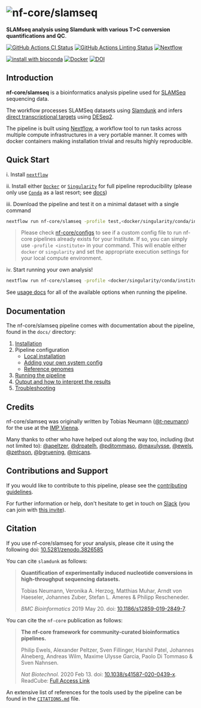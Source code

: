 # ![nf-core/slamseq](docs/images/nf-core-slamseq_logo.png)

**SLAMseq analysis using Slamdunk with various T>C conversion quantifications and QC**.

[![GitHub Actions CI Status](https://github.com/nf-core/slamseq/workflows/nf-core%20CI/badge.svg)](https://github.com/nf-core/slamseq/actions)
[![GitHub Actions Linting Status](https://github.com/nf-core/slamseq/workflows/nf-core%20linting/badge.svg)](https://github.com/nf-core/slamseq/actions)
[![Nextflow](https://img.shields.io/badge/nextflow-%E2%89%A519.10.0-brightgreen.svg)](https://www.nextflow.io/)

[![install with bioconda](https://img.shields.io/badge/install%20with-bioconda-brightgreen.svg)](https://bioconda.github.io/)
[![Docker](https://img.shields.io/docker/automated/nfcore/slamseq.svg)](https://hub.docker.com/r/nfcore/slamseq)
[![DOI](https://zenodo.org/badge/DOI/10.5281/zenodo.3826585.svg)](https://doi.org/10.5281/zenodo.3826585)

## Introduction

**nf-core/slamseq** is a bioinformatics analysis pipeline used for [SLAMSeq](https://doi.org/10.1038/nmeth.4435) sequencing data.

The workflow processes SLAMSeq datasets using [Slamdunk](https://doi.org/10.1186/s12859-019-2849-7) and infers [direct transcriptional targets](https://doi.org/10.1126/science.aao2793) using [DESeq2](https://doi.org/10.1186/s13059-014-0550-8).

The pipeline is built using [Nextflow](https://www.nextflow.io), a workflow tool to run tasks across multiple compute infrastructures in a very portable manner. It comes with docker containers making installation trivial and results highly reproducible.

## Quick Start

i. Install [`nextflow`](https://nf-co.re/usage/installation)

ii. Install either [`Docker`](https://docs.docker.com/engine/installation/) or [`Singularity`](https://www.sylabs.io/guides/3.0/user-guide/) for full pipeline reproducibility (please only use [`Conda`](https://conda.io/miniconda.html) as a last resort; see [docs](https://nf-co.re/usage/configuration#basic-configuration-profiles))

iii. Download the pipeline and test it on a minimal dataset with a single command

```bash
nextflow run nf-core/slamseq -profile test,<docker/singularity/conda/institute>
```

> Please check [nf-core/configs](https://github.com/nf-core/configs#documentation) to see if a custom config file to run nf-core pipelines already exists for your Institute. If so, you can simply use `-profile <institute>` in your command. This will enable either `docker` or `singularity` and set the appropriate execution settings for your local compute environment.

iv. Start running your own analysis!

```bash
nextflow run nf-core/slamseq -profile <docker/singularity/conda/institute> --input design.tsv --genome GRCh38
```

See [usage docs](docs/usage.md) for all of the available options when running the pipeline.

## Documentation

The nf-core/slamseq pipeline comes with documentation about the pipeline, found in the `docs/` directory:

1. [Installation](https://nf-co.re/usage/installation)
2. Pipeline configuration
    * [Local installation](https://nf-co.re/usage/local_installation)
    * [Adding your own system config](https://nf-co.re/usage/adding_own_config)
    * [Reference genomes](https://nf-co.re/usage/reference_genomes)
3. [Running the pipeline](docs/usage.md)
4. [Output and how to interpret the results](docs/output.md)
5. [Troubleshooting](https://nf-co.re/usage/troubleshooting)

## Credits

nf-core/slamseq was originally written by Tobias Neumann ([@t-neumann](https://github.com/t-neumann)) for the use at the [IMP Vienna](https://www.imp.ac.at/).

Many thanks to other who have helped out along the way too, including (but not limited to):
[@apeltzer](https://github.com/apeltzer),
[@drpatelh](https://github.com/drpatelh),
[@pditommaso](https://github.com/pditommaso),
[@maxulysse](https://github.com/MaxUlysse),
[@ewels](https://github.com/ewels),
[@zethson](https://github.com/Zethson),
[@bgruening](https://github.com/bgruening),
[@micans](https://github.com/micans).

## Contributions and Support

If you would like to contribute to this pipeline, please see the [contributing guidelines](.github/CONTRIBUTING.md).

For further information or help, don't hesitate to get in touch on [Slack](https://nfcore.slack.com/channels/slamseq) (you can join with [this invite](https://nf-co.re/join/slack)).

## Citation

If you use  nf-core/slamseq for your analysis, please cite it using the following doi: [10.5281/zenodo.3826585](https://doi.org/10.5281/zenodo.3826585)

You can cite `slamdunk` as follows:

> **Quantification of experimentally induced nucleotide conversions in high-throughput sequencing datasets.**
>
> Tobias Neumann, Veronika A. Herzog, Matthias Muhar, Arndt von Haeseler, Johannes Zuber, Stefan L. Ameres & Philipp Rescheneder.
>
> _BMC Bioinformatics_ 2019 May 20. doi: [10.1186/s12859-019-2849-7](https://doi.org/10.1186/s12859-019-2849-7).

You can cite the `nf-core` publication as follows:

> **The nf-core framework for community-curated bioinformatics pipelines.**
>
> Philip Ewels, Alexander Peltzer, Sven Fillinger, Harshil Patel, Johannes Alneberg, Andreas Wilm, Maxime Ulysse Garcia, Paolo Di Tommaso & Sven Nahnsen.
>
> _Nat Biotechnol._ 2020 Feb 13. doi: [10.1038/s41587-020-0439-x](https://dx.doi.org/10.1038/s41587-020-0439-x).  
> ReadCube: [Full Access Link](https://rdcu.be/b1GjZ)

An extensive list of references for the tools used by the pipeline can be found in the [`CITATIONS.md`](CITATIONS.md) file.

